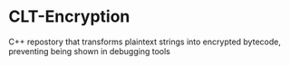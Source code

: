 # CLT-Encryption
C++ repostory that transforms plaintext strings into encrypted bytecode, preventing being shown in debugging tools

